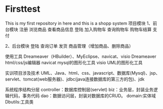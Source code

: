 # Firsttest

This is my first repository in here
and this is a shopp system
项目模块
1、前台模块
注册
浏览商品
查看商品信息
登陆
加入购物车
查询购物车
购物车结算
支付

2、后台模块
登陆
查询订单
发货
商品管理（增加商品、删除商品）


使用工具
Dreameaver（HBuilder）、MyEclipse、navicat、visio
Dreameaver html/css/js编辑器
navicat  mysql的图形化工具
visio  UML的图形化工具

实训项目涉及技术
UML、Java、html、css、javascript、数据库(Mysql)、jsp、servlet、tomcat(web服务器)、jdbc(java连接数据库的第三方的包)、jdk

系统程序结构分层
controller：数据库控制层(servlet)
biz：业务层，封装业务逻辑代码，事务代码
dao：数据访问层，封装对数据库的CRUD。
domain:实体域
Dbutils:工具类
